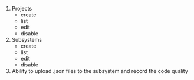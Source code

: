 1. Projects
    - create
    - list
    - edit
    - disable
1. Subsystems
    - create
    - list
    - edit
    - disable
1. Ability to upload .json files to the subsystem and record the code quality